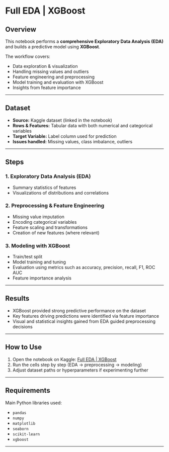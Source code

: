 # Full EDA | XGBoost


## Overview  
This notebook performs a **comprehensive Exploratory Data Analysis (EDA)** and builds a predictive model using **XGBoost**.  

The workflow covers:  
- Data exploration & visualization  
- Handling missing values and outliers  
- Feature engineering and preprocessing  
- Model training and evaluation with XGBoost  
- Insights from feature importance  

---

## Dataset  
- **Source:** Kaggle dataset (linked in the notebook)  
- **Rows & Features:** Tabular data with both numerical and categorical variables  
- **Target Variable:** Label column used for prediction  
- **Issues handled:** Missing values, class imbalance, outliers  

---

## Steps  

### 1. Exploratory Data Analysis (EDA)  
- Summary statistics of features  
- Visualizations of distributions and correlations  
 

### 2. Preprocessing & Feature Engineering  
- Missing value imputation  
- Encoding categorical variables  
- Feature scaling and transformations  
- Creation of new features (where relevant)  

### 3. Modeling with XGBoost  
- Train/test split  
- Model training and tuning  
- Evaluation using metrics such as accuracy, precision, recall, F1, ROC AUC  
- Feature importance analysis  

---

## Results  
- XGBoost provided strong predictive performance on the dataset  
- Key features driving predictions were identified via feature importance  
- Visual and statistical insights gained from EDA guided preprocessing decisions  

---

## How to Use  
1. Open the notebook on Kaggle: [Full EDA | XGBoost](https://www.kaggle.com/code/wafaaalayoubi/full-eda-xgboost)  
2. Run the cells step by step (EDA → preprocessing → modeling)  
3. Adjust dataset paths or hyperparameters if experimenting further  

---

## Requirements  
Main Python libraries used:  
- `pandas`  
- `numpy`  
- `matplotlib`  
- `seaborn`  
- `scikit-learn`  
- `xgboost`  

---
